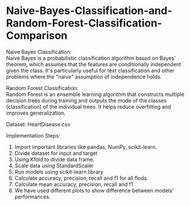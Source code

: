 # Naive-Bayes-Classification-and-Random-Forest-Classification-Comparison

Naive Bayes Classification:<br>
Naive Bayes is a probabilistic classification algorithm based on Bayes' theorem, which assumes that the features are conditionally independent given the class. It's particularly useful for text classification and other problems where the "naive" assumption of independence holds.

Random Forest Classification:<br>
Random Forest is an ensemble learning algorithm that constructs multiple decision trees during training and outputs the mode of the classes (classification) of the individual trees. It helps reduce overfitting and improves generalization.

Dataset: HeartDisease.csv

Implementation Steps:
1. Import important libraries like pandas, NumPy, scikit-learn.
2. Divide dataset for input and target
3. Using Kfold to divide data frame.
4. Scale data using StandardScaler
5. Run models using scikit-learn library
6. Calculate accuracy, precision, recall and f1 for all flods.
7. Calculate mean accuracy, precision, recall and f1
8. We have used different plots to show difference between models’ performances.
